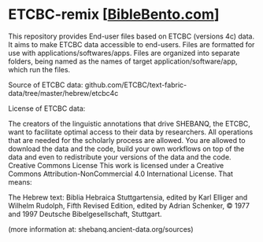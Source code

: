 # ETCBC-remix [<a href="https://biblebento.com/" target="_blank">BibleBento.com</a>]
This repository provides End-user files based on ETCBC (versions 4c) data.
It aims to make ETCBC data accessible to end-users.
Files are formatted for use with applications/softwares/apps.
Files are organized into separate folders, being named as the names of target application/software/app, which run the files.

Source of ETCBC data: github.com/ETCBC/text-fabric-data/tree/master/hebrew/etcbc4c

License of ETCBC data:

The creators of the linguistic annotations that drive SHEBANQ, the ETCBC, want to facilitate optimal access to their data by researchers. All operations that are needed for the scholarly process are allowed. You are allowed to download the data and the code, build your own workflows on top of the data and even to redistribute your versions of the data and the code.
Creative Commons License
This work is licensed under a Creative Commons Attribution-NonCommercial 4.0 International License. That means:

The Hebrew text: Biblia Hebraica Stuttgartensia, edited by Karl Elliger and Wilhelm Rudolph, Fifth Revised Edition, edited by Adrian Schenker, © 1977 and 1997 Deutsche Bibelgesellschaft, Stuttgart.

(more information at: shebanq.ancient-data.org/sources)
